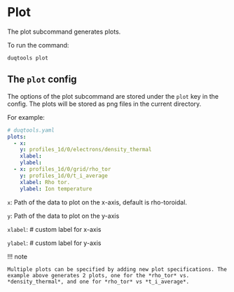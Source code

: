# Plot

The plot subcommand generates plots.

To run the command:

`duqtools plot`


## The `plot` config

The options of the plot subcommand are stored under the `plot` key in the config. The plots will be stored as png files in the current directory.

For example:

```yaml
# duqtools.yaml
plots:
  - x:
    y: profiles_1d/0/electrons/density_thermal
    xlabel:
    ylabel:
  - x: profiles_1d/0/grid/rho_tor
    y: profiles_1d/0/t_i_average
    xlabel: Rho tor.
    ylabel: Ion temperature
```


`x`: Path of the data to plot on the x-axis, default is rho-toroidal.

`y`: Path of the data to plot on the y-axis

`xlabel`: # custom label for x-axis

`ylabel`: # custom label for y-axis

!!! note

    Multiple plots can be specified by adding new plot specifications. The example above generates 2 plots, one for the *rho_tor* vs. *density_thermal*, and one for *rho_tor* vs *t_i_average*.
